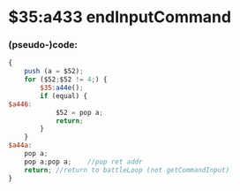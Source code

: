 ﻿
# $35:a433 endInputCommand



### (pseudo-)code:
```js
{
	push (a = $52);
	for ($52;$52 != 4;) {
		$35:a44e();
		if (equal) {
$a446:
			$52 = pop a;
			return;
		}
	}
$a44a:
	pop a;
	pop a;pop a;	//pop ret addr
	return;	//return to battleLoop (not getCommandInput)
}
```



